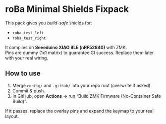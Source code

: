 # roBa Minimal Shields Fixpack

This pack gives you *build-safe* shields for:
- `roba_test_left`
- `roba_test_right`

It compiles on **Seeeduino XIAO BLE (nRF52840)** with ZMK.  
Pins are dummy (1x1 matrix) to guarantee CI success. Replace them later with your real wiring.

## How to use
1. Merge `config/` and `.github/` into your repo root (overwrite if asked).
2. Commit & push.
3. In GitHub, open **Actions** → run “Build ZMK Firmware (No-Container Safe Build)”.

If it passes, replace the overlay pins and expand the keymap to your real layout.
